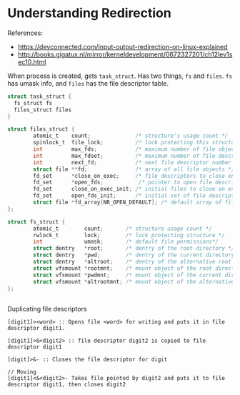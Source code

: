 # Understanding Redirection

References:

- <https://devconnected.com/input-output-redirection-on-linux-explained>
- <http://books.gigatux.nl/mirror/kerneldevelopment/0672327201/ch12lev1sec10.html>


When process is created, gets `task_struct`. Has two things, `fs` and `files`. `fs` has umask info,
and `files` has the file descriptor table.

```c
struct task_struct {
  fs_struct fs
  files_struct files
}

struct files_struct {
        atomic_t    count;              /* structure's usage count */
        spinlock_t  file_lock;          /* lock protecting this structure */
        int         max_fds;            /* maximum number of file objects */
        int         max_fdset;          /* maximum number of file descriptors */
        int         next_fd;            /* next file descriptor number */
        struct file **fd;               /* array of all file objects */
        fd_set      *close_on_exec;     /* file descriptors to close on exec() */
        fd_set      *open_fds;           /* pointer to open file descriptors */
        fd_set      close_on_exec_init; /* initial files to close on exec() */
        fd_set      open_fds_init;      /* initial set of file descriptors */
        struct file *fd_array[NR_OPEN_DEFAULT]; /* default array of file objects */
};

struct fs_struct {
        atomic_t        count;       /* structure usage count */
        rwlock_t        lock;        /* lock protecting structure */
        int             umask;       /* default file permissions*/
        struct dentry   *root;       /* dentry of the root directory */
        struct dentry   *pwd;        /* dentry of the current directory */
        struct dentry   *altroot;    /* dentry of the alternative root */
        struct vfsmount *rootmnt;    /* mount object of the root directory */
        struct vfsmount *pwdmnt;     /* mount object of the current directory */
        struct vfsmount *altrootmnt; /* mount object of the alternative root */
};
```

##
Duplicating file descriptors

```
[digit1]><word> :: Opens file <word> for writing and puts it in file descriptor digit1.

[digit1]>&<digit2> :: file descriptor digit2 is copied to file descriptor digit1

[digit]>&- :: Closes the file descriptor for digit

// Moving
[digit1]<&<digit2>- Takes file pointed by digit2 and puts it to file descriptor digit1, then closes digit2

```
